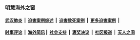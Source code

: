 
### 明慧海外之窗

####  [武汉肺炎](indexes/365.md?t=04030900) &nbsp;|&nbsp;  [迫害案例综述](indexes/328.md?t=04030900) &nbsp;|&nbsp; [迫害致死案例](indexes/277.md?t=04030900)  &nbsp;|&nbsp; [更多迫害案例](indexes/81.md?t=04030900)  &nbsp;|&nbsp; 
####  [时事评论](indexes/19.md?t=04030900) &nbsp;|&nbsp; [海外简讯](indexes/245.md?t=04030900)&nbsp;|&nbsp;  [社会支持](indexes/140.md?t=04030900) &nbsp;|&nbsp; [褒奖决议](indexes/282.md?t=04030900) &nbsp;|&nbsp; [社区报道](indexes/91.md?t=04030900)  &nbsp;|&nbsp; [天人之间](indexes/78.md?t=04030900) 

